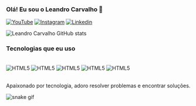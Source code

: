 ### Olá! Eu sou o Leandro Carvalho 👋

[![YouTube](https://img.shields.io/badge/YouTube-FF0000?style=for-the-badge&logo=youtube&logoColor=white)](https://www.youtube.com/@universodosenigmas8617)
[![Instagram](https://img.shields.io/badge/Instagram-E4405F?style=for-the-badge&logo=instagram&logoColor=white)](https://www.instagram.com/universodosenigmas/)
[![Linkedin](https://img.shields.io/badge/LinkedIn-0077B5?style=for-the-badge&logo=linkedin&logoColor=white
)](https://www.linkedin.com/in/leandro-carvalho-0b5baa257/)
<!-- GitHub readme stats comes with several built-in themes (e.g. dark, radical, merko, gruvbox, tokyonight, onedark, cobalt, synthwave, highcontrast, dracula).-->
![Leandro Carvalho GitHub stats](https://github-readme-stats.vercel.app/api?username=leandrocarvalhodev&show_icons=true&theme=tokyonight)

<!-- [![Top Langs](https://github-readme-stats.vercel.app/api/top-langs/?username=leandrocarvalhodev&hide_progress=true)](https://github.com/leandrocarvalhodev/github-readme-stats) -->

### Tecnologias que eu uso 
<div style="display: inline_block"><br/>
  <img align="center" alt="HTML5" src="https://img.shields.io/badge/HTML5-E34F26?style=for-the-badge&logo=html5&logoColor=white" />
  <img align="center" alt="HTML5" src="https://img.shields.io/badge/CSS3-1572B6?style=for-the-badge&logo=css3&logoColor=white" />
  <img align="center" alt="HTML5" src="https://img.shields.io/badge/JavaScript-F7DF1E?style=for-the-badge&logo=javascript&logoColor=black" />
  <img align="center" alt="HTML5" src="https://img.shields.io/badge/React-20232A?style=for-the-badge&logo=react&logoColor=61DAFB" />
  <img align="center" alt="HTML5" src="https://img.shields.io/badge/Node.js-43853D?style=for-the-badge&logo=node.js&logoColor=white" /> 
</div><br/>

Apaixonado por tecnologia, adoro resolver problemas e encontrar soluções. 

![snake gif](https://github.com/leandrocarvalhodev/leandrocarvalhodev/blob/output/github-contribution-grid-snake.svg)


